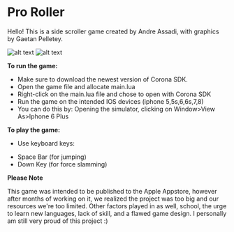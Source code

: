 # Pro Roller

Hello! This is a side scroller game created by Andre Assadi, with graphics by Gaetan Pelletey.


![alt text](https://image.ibb.co/eMM3RS/game.png)
![alt text](https://image.ibb.co/bO7cmS/game2.png)


**To run the game:**

- Make sure to download the newest version of Corona SDK.
- Open the game file and allocate main.lua
- Right-click on the main.lua file and chose to open with Corona SDK
- Run the game on the intended IOS devices (iphone 5,5s,6,6s,7,8)
- You can do this by: Opening the simulator, clicking on Window>View As>Iphone 6 Plus

**To play the game:**

- Use keyboard keys:
* Space Bar (for jumping)
* Down Key (for force slamming)

**Please Note**

This game was intended to be published to the Apple Appstore, however after months of working on it, we realized the project was too big and our resources we're too limited. Other factors played in as well, school, the urge to learn new languages, lack of skill, and a flawed game design. I personally am still very proud of this project :)





